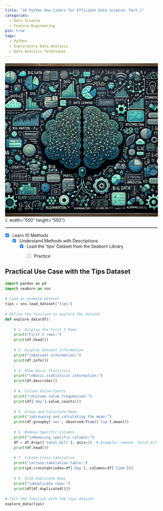```yaml
---
title: "10 Python One-Liners for Efficient Data Science: Part 1"
categories:
  - Data Science
  - Feature Engineering
pin: true
tags:
  - Python
  - Exploratory Data Analysis
  - Data Analysis Techniques
---
```


![Recursive Application Illustration](/assets/images/mostcommen.png){: width="550" height="550"}




<!-- Custom styled horizontal line -->
<hr style="border: 2px solid #ccc; border-radius: 5px;"/>


  - [x] Learn 10 Methods
    + [x] Understand Methods with Descriptions
      * [x] Load the 'tips' Dataset from the Seaborn Library
        - [ ] Practice



## Practical Use Case with the Tips Dataset

```python
import pandas as pd
import seaborn as sns

# Load an example dataset
tips = sns.load_dataset("tips")

# Define the function to explore the dataset
def explore_data(df):
    
    # 1. Display the First 5 Rows
    print("First 5 rows:")
    print(df.head())
    
    # 2. Display Dataset Information
    print("\nDataset information:")
    print(df.info())

    # 3. Show Basic Statistics
    print("\nBasic statistical information:")
    print(df.describe())

    # 4. Column Value Counts
    print("\nColumn value frequencies:")
    print(df['day'].value_counts())

    # 5. Group and Calculate Mean
    print("\nGrouping and calculating the mean:")
    print(df.groupby('sex', observed=True)['tip'].mean())

    # 6. Remove Specific Columns
    print("\nRemoving specific columns:")
    df = df.drop(['total_bill'], axis=1)  # Example: remove 'total_bill' column
    print(df.head())

    # 7. Create Cross-tabulation
    print("\nCross-tabulation table:")
    print(pd.crosstab(index=df['day'], columns=df['time']))

    # 8. Find Duplicate Rows
    print("\nDuplicate rows:")
    print(df[df.duplicated()])
    
# Call the function with the tips dataset
explore_data(tips)
```